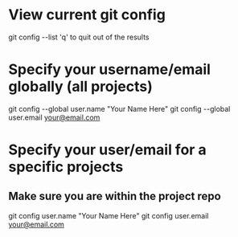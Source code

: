 # View current git config
git config --list
'q' to quit out of the results

# Specify your username/email globally (all projects)
git config --global user.name "Your Name Here"
git config --global user.email your@email.com

# Specify your user/email for a specific projects
## Make sure you are within the project repo
git config user.name "Your Name Here"
git config user.email your@email.com
